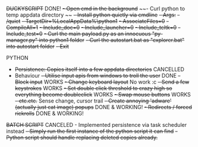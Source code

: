 ~~DUCKYSCRIPT~~ DONE!
~~- Open cmd in the background~~
~~- Curl python to temp appdata directory ~~
~~- Install python quietly via cmdline~~
  ~~- Args:~~
    ~~- /quiet~~
    ~~- TargetDir=%LocalAppData%\python1~~
    ~~- AssociateFiles=0~~
    ~~- CompileAll=1~~
    ~~- Include_doc=0~~
    ~~- Include_launcher=0~~
    ~~- Include_tcltk=0~~
    ~~- Include_test=0~~
~~- Curl the main payload.py as an innocuous "py-manager.py" into python1 folder~~
~~- Curl the autostart.bat as "explorer.bat" into autostart folder~~
~~- Exit~~

PYTHON
- ~~Persistence: Copies itself into a few appdata directories~~ CANCELLED
- Behaviour
  ~~- Utilise input apis from windows to troll the user~~ DONE
    ~~- Block input~~ WORKS
    ~~- Change keyboard layout~~ No work :c
    ~~- Send a few keystrokes~~ WORKS
    ~~- Set double click threshold to crazy high so everything become doubleclick~~ WORKS 
    ~~- Swap mouse buttons~~ WORKS
    ~~- etc.etc.~~ Sense change, cursor trail 
  ~~- Create annoying 'adware' (actually just cat image) popups~~ DONE & WORKING!
  ~~- Redirects / forced rickrolls~~ DONE & WORKING!
  
~~BATCH SCRIPT~~ CANCELED - Implemented persistence via task scheduler instead
~~- Simply run the first instance of the python script it can find~~
~~- Python script should handle replacing deleted copies already.~~
